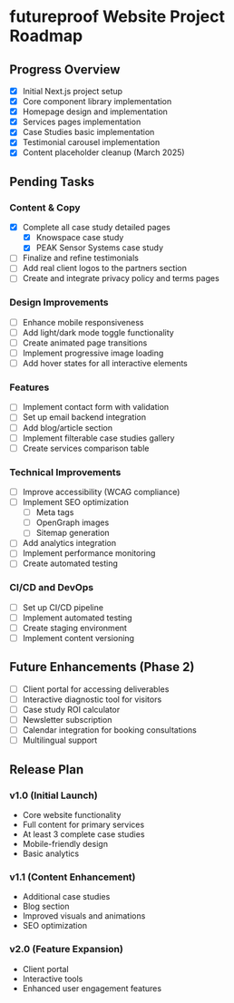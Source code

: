 # futureproof Website Project Roadmap

## Progress Overview

- [x] Initial Next.js project setup
- [x] Core component library implementation
- [x] Homepage design and implementation
- [x] Services pages implementation
- [x] Case Studies basic implementation
- [x] Testimonial carousel implementation
- [x] Content placeholder cleanup (March 2025)

## Pending Tasks

### Content & Copy
- [x] Complete all case study detailed pages
  - [x] Knowspace case study
  - [x] PEAK Sensor Systems case study
- [ ] Finalize and refine testimonials
- [ ] Add real client logos to the partners section
- [ ] Create and integrate privacy policy and terms pages

### Design Improvements
- [ ] Enhance mobile responsiveness
- [ ] Add light/dark mode toggle functionality
- [ ] Create animated page transitions
- [ ] Implement progressive image loading
- [ ] Add hover states for all interactive elements

### Features
- [ ] Implement contact form with validation
- [ ] Set up email backend integration
- [ ] Add blog/article section
- [ ] Implement filterable case studies gallery
- [ ] Create services comparison table

### Technical Improvements
- [ ] Improve accessibility (WCAG compliance)
- [ ] Implement SEO optimization
  - [ ] Meta tags
  - [ ] OpenGraph images
  - [ ] Sitemap generation
- [ ] Add analytics integration
- [ ] Implement performance monitoring
- [ ] Create automated testing

### CI/CD and DevOps
- [ ] Set up CI/CD pipeline
- [ ] Implement automated testing
- [ ] Create staging environment
- [ ] Implement content versioning

## Future Enhancements (Phase 2)

- [ ] Client portal for accessing deliverables
- [ ] Interactive diagnostic tool for visitors
- [ ] Case study ROI calculator
- [ ] Newsletter subscription
- [ ] Calendar integration for booking consultations
- [ ] Multilingual support

## Release Plan

### v1.0 (Initial Launch)
- Core website functionality
- Full content for primary services
- At least 3 complete case studies
- Mobile-friendly design
- Basic analytics

### v1.1 (Content Enhancement)
- Additional case studies
- Blog section
- Improved visuals and animations
- SEO optimization

### v2.0 (Feature Expansion)
- Client portal
- Interactive tools
- Enhanced user engagement features
